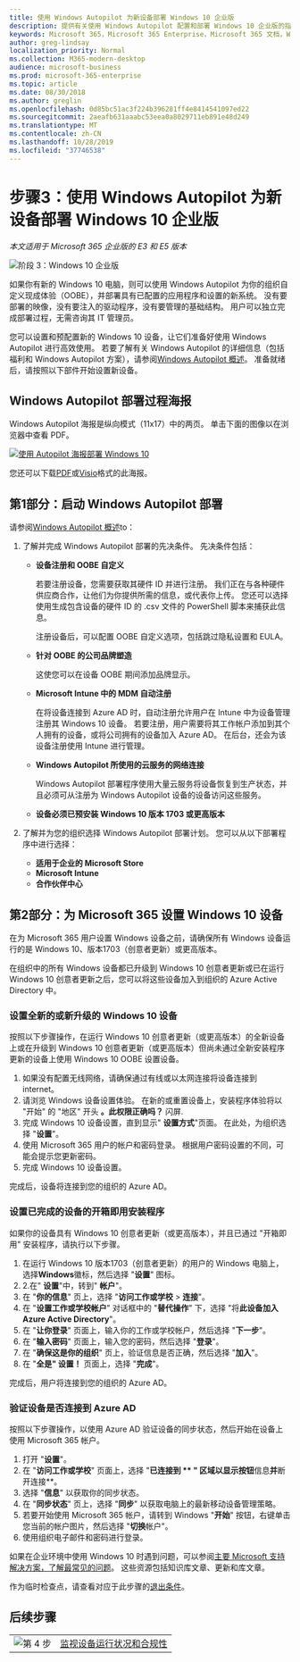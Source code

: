 ```yaml
---
title: 使用 Windows Autopilot 为新设备部署 Windows 10 企业版
description: 提供有关使用 Windows Autopilot 配置和部署 Windows 10 企业版的指南。
keywords: Microsoft 365，Microsoft 365 Enterprise，Microsoft 365 文档，Windows 10 企业版，部署，Windows Autopilot
author: greg-lindsay
localization_priority: Normal
ms.collection: M365-modern-desktop
audience: microsoft-business
ms.prod: microsoft-365-enterprise
ms.topic: article
ms.date: 08/30/2018
ms.author: greglin
ms.openlocfilehash: 0d85bc51ac3f224b396281ff4e8414541097ed22
ms.sourcegitcommit: 2aeafb631aaabc53eea0a8029711eb891e48d249
ms.translationtype: MT
ms.contentlocale: zh-CN
ms.lasthandoff: 10/28/2019
ms.locfileid: "37746538"
---
```

# <a name="step-3-deploy-windows-10-enterprise-for-new-devices-with-windows-autopilot"></a>步骤3：使用 Windows Autopilot 为新设备部署 Windows 10 企业版

*本文适用于 Microsoft 365 企业版的 E3 和 E5 版本*

![阶段 3：Windows 10 企业版](./media/deploy-foundation-infrastructure/win10enterprise_icon-small.png)

如果你有新的 Windows 10 电脑，则可以使用 Windows Autopilot 为你的组织自定义现成体验（OOBE），并部署具有已配置的应用程序和设置的新系统。 没有要部署的映像，没有要注入的驱动程序，没有要管理的基础结构。 用户可以独立完成部署过程，无需咨询其 IT 管理员。

您可以设置和预配置新的 Windows 10 设备，让它们准备好使用 Windows Autopilot 进行高效使用。 若要了解有关 Windows Autopilot 的详细信息（包括福利和 Windows Autopilot 方案），请参阅[Windows Autopilot 概述](https://docs.microsoft.com/windows/deployment/windows-Autopilot/windows-10-Autopilot)。 准备就绪后，请按照以下部件开始设置新设备。

## <a name="the-windows-autopilot-deployment-process-poster"></a>Windows Autopilot 部署过程海报

Windows Autopilot 海报是纵向模式（11x17）中的两页。 单击下面的图像以在浏览器中查看 PDF。 

[![使用 Autopilot 海报部署 Windows 10](./media/windows10-deploy-autopilot/windows10-autopilot-flowchart.png)](https://opdhsblobprod04.blob.core.windows.net/contents/d0d41f25ce48460387a79ace64acad6b/d00f8fc01db0b512e4953663c8331588?sv=2015-04-05&sr=b&sig=bfzlEl8SrShCQyj8E2QUf6LJfxlKre6ortODE4qHjrc%3D&st=2019-10-24T22%3A18%3A33Z&se=2019-10-25T22%3A28%3A33Z&sp=r)

您还可以下载[PDF](https://github.com/MicrosoftDocs/windows-itpro-docs/raw/public/windows/deployment/media/Windows10AutopilotFlowchart.pdf)或[Visio](https://github.com/MicrosoftDocs/windows-itpro-docs/raw/public/windows/deployment/media/Windows10Autopilotflowchart.vsdx)格式的此海报。

## <a name="part-1-start-windows-autopilot-deployment"></a>第1部分：启动 Windows Autopilot 部署
请参阅[Windows Autopilot 概述](https://docs.microsoft.com/windows/deployment/windows-Autopilot/windows-10-Autopilot)to：

1. 了解并完成 Windows Autopilot 部署的先决条件。 先决条件包括：
    - **设备注册和 OOBE 自定义**

        若要注册设备，您需要获取其硬件 ID 并进行注册。 我们正在与各种硬件供应商合作，让他们为你提供所需的信息，或代表你上传。 您还可以选择使用生成包含设备的硬件 ID 的 .csv 文件的 PowerShell 脚本来捕获此信息。

        注册设备后，可以配置 OOBE 自定义选项，包括跳过隐私设置和 EULA。

    - **针对 OOBE 的公司品牌塑造**

        这使您可以在设备 OOBE 期间添加品牌显示。

    - **Microsoft Intune 中的 MDM 自动注册**
        
        在将设备连接到 Azure AD 时，自动注册允许用户在 Intune 中为设备管理注册其 Windows 10 设备。 若要注册，用户需要将其工作帐户添加到其个人拥有的设备，或将公司拥有的设备加入 Azure AD。 在后台，还会为该设备注册使用 Intune 进行管理。

    - **Windows Autopilot 所使用的云服务的网络连接**

        Windows Autopilot 部署程序使用大量云服务将设备恢复到生产状态，并且必须可从注册为 Windows Autopilot 设备的设备访问这些服务。 

    - **设备必须已预安装 Windows 10 版本 1703 或更高版本**

2. 了解并为您的组织选择 Windows Autopilot 部署计划。 您可以从以下部署程序中进行选择：
    - **适用于企业的 Microsoft Store**
    - **Microsoft Intune**
    - **合作伙伴中心**

## <a name="part-2-set-up-a-windows-10-device-for-microsoft-365"></a>第2部分：为 Microsoft 365 设置 Windows 10 设备
在为 Microsoft 365 用户设置 Windows 设备之前，请确保所有 Windows 设备运行的是 Windows 10、版本1703（创意者更新）或更高版本。

在组织中的所有 Windows 设备都已升级到 Windows 10 创意者更新或已在运行 Windows 10 创意者更新之后，您可以将这些设备加入到组织的 Azure Active Directory 中。

### <a name="set-up-a-brand-new-or-newly-upgraded-windows-10-device"></a>设置全新的或新升级的 Windows 10 设备
按照以下步骤操作，在运行 Windows 10 创意者更新（或更高版本）的全新设备上或在升级到 Windows 10 创意者更新（或更高版本）但尚未通过全新安装程序更新的设备上使用 Windows 10 OOBE 设置设备。

1. 如果没有配置无线网络，请确保通过有线或以太网连接将设备连接到 internet。
2. 请浏览 Windows 设备设置体验。 在新的或重置设备上，安装程序体验将以 "开始" 的 "地区" 开头 **。此权限正确吗？** 闪屏.
3. 完成 Windows 10 设备设置，直到显示" **设置方式**"页面。 在此处，为组织选择 "**设置**"。
4. 使用 Microsoft 365 用户的帐户和密码登录。 根据用户密码设置的不同，可能会提示您更新密码。 
5. 完成 Windows 10 设备设置。

完成后，设备将连接到您的组织的 Azure AD。

### <a name="set-up-a-device-that-has-already-completed-out-of-box-setup"></a>设置已完成的设备的开箱即用安装程序
如果你的设备具有 Windows 10 创意者更新（或更高版本），并且已通过 "开箱即用" 安装程序，请执行以下步骤。

1. 在运行 Windows 10 版本1703（创意者更新）的用户的 Windows 电脑上，选择**Windows**徽标，然后选择 "**设置**" 图标。
2. 2.在" **设置**"中，转到" **帐户**"。
3. 在 "**你的信息**" 页上，选择 "**访问工作或学校** > **连接**"。
4. 在 "**设置工作或学校帐户**" 对话框中的 "**替代操作**" 下，选择 "将**此设备加入 Azure Active Directory**"。
5. 在 "**让你登录**" 页面上，输入你的工作或学校帐户，然后选择 "**下一步**"。
6. 在 "**输入密码**" 页面上，输入您的密码，然后选择 "**登录**"。
7. 在 "**确保这是你的组织**" 页上，验证信息是否正确，然后选择 "**加入**"。
8. 在 "**全是" 设置！** 页面上，选择 "**完成**"。

完成后，用户将连接到您的组织的 Azure AD。

### <a name="verify-the-device-is-connected-to-azure-ad"></a>验证设备是否连接到 Azure AD
按照以下步骤操作，以使用 Azure AD 验证设备的同步状态，然后开始在设备上使用 Microsoft 365 帐户。 

1. 打开 "**设置**"。
2. 在 "**访问工作或学校**" 页面上，选择 "**已连接到<organization name> ** " 区域以显示按钮**信息**并**断开连接**。
3. 选择 "**信息**" 以获取你的同步状态。
4. 在 "**同步状态**" 页上，选择 "**同步**" 以获取电脑上的最新移动设备管理策略。
5. 若要开始使用 Microsoft 365 帐户，请转到 Windows "**开始**" 按钮，右键单击您当前的帐户图片，然后选择 "**切换**帐户"。
6. 使用组织电子邮件和密码进行登录。

如果在企业环境中使用 Windows 10 时遇到问题，可以参阅[主要 Microsoft 支持解决方案，了解最常见的问题](https://docs.microsoft.com/windows/client-management/windows-10-support-solutions)。 这些资源包括知识库文章、更新和库文章。

作为临时检查点，请查看对应于此步骤的[退出条件](windows10-exit-criteria.md#crit-windows10-step3)。

## <a name="next-step"></a>后续步骤

|||
|:-------|:-----|
|![第 4 步](./media/stepnumbers/Step4.png)| [监视设备运行状况和合规性](windows10-enable-windows-analytics.md) |
